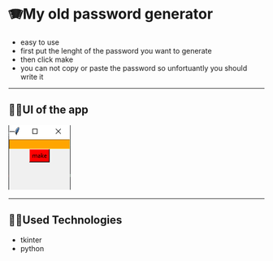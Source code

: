 # 🪗My old password generator
- easy to use
- first put the lenght of the password you want to generate
- then click make
- you can not copy or paste the password so unfortuantly you should write it

---
## 🧑‍🎨UI of the app
<img alt="picture" src="./pass.PNG" />

---
## 👨‍💻Used Technologies
- tkinter
- python
